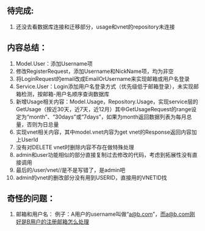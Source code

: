 ## 待完成:

1. 还没去看数据库连接和迁移部分，usage和vnet的repository未连接

## 内容总结：

1. Model.User：添加Username项
2. 修改RegisterRequest，添加Username和NickName项，均为非空
3. 将LoginRequest的email改成EmailOrUsername来实现邮箱或用户名登录
4. Service.User：Login添加用户名登录方式（优先级低于邮箱登录），未实现邮箱检测，按邮箱-用户名顺序查询数据库
5. 新增Usage相关内容：Model.Usage，Repository.Usage，实现service层的GetUsage（按近30天，近7天，近12月）其中GetUsageRequest的range设定为“month”、“30days”或“7days”，如果为month返回数据列表为每月总量，否则为日总量
6. 实现vnet相关内容，其中model.vnet内容为get vnet的Response返回内容加上UserId
7. 没有对DELETE vnet时删除内容不存在做特殊处理
8. admin和user功能相似的部分直接复制过去修改的代码，考虑到拓展性没有直接调用
9. 最后的/user/vnet/<USERID>/<VNETID>是不是写错了，是admin吧
10. admin的vnet的删改部分没有用到USERID，直接用的VNETID找

## 奇怪的问题：

1. 邮箱和用户名：
   例子：A用户的username叫做“a@b.com”，而a@b.com刚好是B用户的注册邮箱怎么处理
